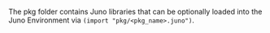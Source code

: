 The pkg folder contains Juno libraries that can be optionally loaded into the Juno Environment via `(import "pkg/<pkg_name>.juno")`.

